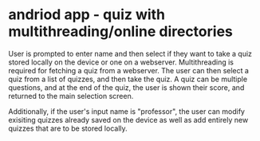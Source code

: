 # andriod app - quiz with multithreading/online directories

User is prompted to enter name and then select if they want to take a quiz stored locally on the device or one on a webserver. Multithreading is required for fetching a quiz from a webserver. The user can then select a quiz from a list of quizzes, and then take the quiz. A quiz can be multiple questions, and at the end of the quiz, the user is shown their score, and returned to the main selection screen.

Additionally, if the user's input name is "professor", the user can modify exisiting quizzes already saved on the device as well as add entirely new quizzes that are to be stored locally.
